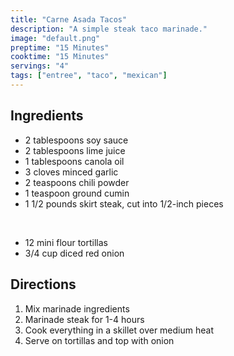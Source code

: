 ```yaml
---
title: "Carne Asada Tacos"
description: "A simple steak taco marinade."
image: "default.png"
preptime: "15 Minutes"
cooktime: "15 Minutes"
servings: "4"
tags: ["entree", "taco", "mexican"]
---
```


## Ingredients
- 2 tablespoons soy sauce
- 2 tablespoons lime juice
- 1 tablespoons canola oil
- 3 cloves minced garlic
- 2 teaspoons chili powder
- 1 teaspoon ground cumin
- 1 1/2 pounds skirt steak, cut into 1/2-inch pieces

<br>

- 12 mini flour tortillas
- 3/4 cup diced red onion

## Directions
1. Mix marinade ingredients
2. Marinade steak for 1-4 hours
3. Cook everything in a skillet over medium heat
4. Serve on tortillas and top with onion
